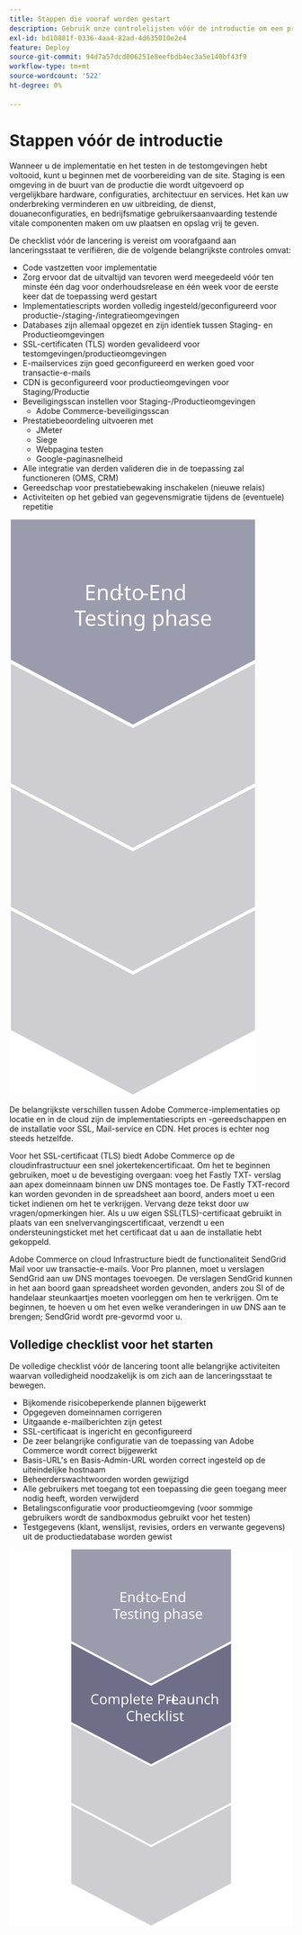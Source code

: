 ```yaml
---
title: Stappen die vooraf worden gestart
description: Gebruik onze controlelijsten vóór de introductie om een probleemloze implementatie van de Adobe Commerce-site te garanderen.
exl-id: bd10881f-0336-4aa4-82ad-4d635010e2e4
feature: Deploy
source-git-commit: 94d7a57dcd006251e8eefbdb4ec3a5e140bf43f9
workflow-type: tm+mt
source-wordcount: '522'
ht-degree: 0%

---
```


# Stappen vóór de introductie

Wanneer u de implementatie en het testen in de testomgevingen hebt voltooid, kunt u beginnen met de voorbereiding van de site. Staging is een omgeving in de buurt van de productie die wordt uitgevoerd op vergelijkbare hardware, configuraties, architectuur en services. Het kan uw onderbreking verminderen en uw uitbreiding, de dienst, douaneconfiguraties, en bedrijfsmatige gebruikersaanvaarding testende vitale componenten maken om uw plaatsen en opslag vrij te geven.

De checklist vóór de lancering is vereist om voorafgaand aan lanceringsstaat te verifiëren, die de volgende belangrijkste controles omvat:

- Code vastzetten voor implementatie
- Zorg ervoor dat de uitvaltijd van tevoren werd meegedeeld vóór ten minste één dag voor onderhoudsrelease en één week voor de eerste keer dat de toepassing werd gestart
- Implementatiescripts worden volledig ingesteld/geconfigureerd voor productie-/staging-/integratieomgevingen
- Databases zijn allemaal opgezet en zijn identiek tussen Staging- en Productieomgevingen
- SSL-certificaten (TLS) worden gevalideerd voor testomgevingen/productieomgevingen
- E-mailservices zijn goed geconfigureerd en werken goed voor transactie-e-mails
- CDN is geconfigureerd voor productieomgevingen voor Staging/Productie
- Beveiligingsscan instellen voor Staging-/Productieomgevingen
   - Adobe Commerce-beveiligingsscan
- Prestatiebeoordeling uitvoeren met
   - JMeter
   - Siege
   - Webpagina testen
   - Google-paginasnelheid
- Alle integratie van derden valideren die in de toepassing zal functioneren (OMS, CRM)
- Gereedschap voor prestatiebewaking inschakelen (nieuwe relais)
- Activiteiten op het gebied van gegevensmigratie tijdens de (eventuele) repetitie

![ Diagram die fase 1 van het lanceringsproces tonen ](../../assets/playbooks/launch-steps-1.svg)

De belangrijkste verschillen tussen Adobe Commerce-implementaties op locatie en in de cloud zijn de implementatiescripts en -gereedschappen en de installatie voor SSL, Mail-service en CDN. Het proces is echter nog steeds hetzelfde.

Voor het SSL-certificaat (TLS) biedt Adobe Commerce op de cloudinfrastructuur een snel jokertekencertificaat. Om het te beginnen gebruiken, moet u de bevestiging overgaan: voeg het Fastly TXT- verslag aan apex domeinnaam binnen uw DNS montages toe. De Fastly TXT-record kan worden gevonden in de spreadsheet aan boord, anders moet u een ticket indienen om het te verkrijgen. Vervang deze tekst door uw vragen/opmerkingen hier. Als u uw eigen SSL(TLS)-certificaat gebruikt in plaats van een snelvervangingscertificaat, verzendt u een ondersteuningsticket met het certificaat dat u aan de installatie hebt gekoppeld.

Adobe Commerce on cloud Infrastructure biedt de functionaliteit SendGrid Mail voor uw transactie-e-mails. Voor Pro plannen, moet u verslagen SendGrid aan uw DNS montages toevoegen. De verslagen SendGrid kunnen in het aan boord gaan spreadsheet worden gevonden, anders zou SI of de handelaar steunkaartjes moeten voorleggen om hen te verkrijgen. Om te beginnen, te hoeven u om het even welke veranderingen in uw DNS aan te brengen; SendGrid wordt pre-gevormd voor u.

## Volledige checklist voor het starten

De volledige checklist vóór de lancering toont alle belangrijke activiteiten waarvan volledigheid noodzakelijk is om zich aan de lanceringsstaat te bewegen.

- Bijkomende risicobeperkende plannen bijgewerkt
- Opgegeven domeinnamen corrigeren
- Uitgaande e-mailberichten zijn getest
- SSL-certificaat is ingericht en geconfigureerd
- De zeer belangrijke configuratie van de toepassing van Adobe Commerce wordt correct bijgewerkt
- Basis-URL&#39;s en Basis-Admin-URL worden correct ingesteld op de uiteindelijke hostnaam
- Beheerderswachtwoorden worden gewijzigd
- Alle gebruikers met toegang tot een toepassing die geen toegang meer nodig heeft, worden verwijderd
- Betalingsconfiguratie voor productieomgeving (voor sommige gebruikers wordt de sandboxmodus gebruikt voor het testen)
- Testgegevens (klant, wenslijst, revisies, orders en verwante gegevens) uit de productiedatabase worden gewist

![ Diagram die fase 2 van het lanceringsproces tonen ](../../assets/playbooks/launch-steps-2.svg)
